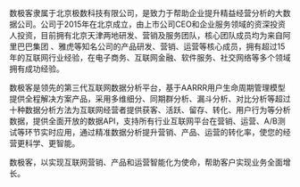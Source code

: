 数极客隶属于北京极数科技有限公司，是致力于帮助企业提升精益经营分析的大数据公司。公司于2015年在北京成立，由上市公司CEO和企业服务领域的资深投资人投资，目前拥有北京天津两地研发、营销及服务团队，核心团队成员均为来自阿里巴巴集团 、雅虎等知名公司的产品研发、营销、运营等核心成员，拥有超过15年的互联网行业经验，在电子商务、互联网金融、软件服务、社交网络等多个领域拥有成功经验。  

数极客是领先的第三代互联网数据分析平台，基于AARRR用户生命周期管理模型提供全程解决方案产品，采用多维细分、同期群分析、漏斗分析、对比分析等超过十种数据分析方法为互联网经营者提供获客、活跃、留存、转化、用户行为等分析数据，提供全面开放的数据API，支持所有行业互联网平台在营销、运营、A/B测试等环节实时应用，通过精准数据分析提升营销、产品、运营的转化率，使您的经营更科学、更智能。  

数极客，以实现互联网营销、产品和运营智能化为使命，帮助客户实现业务全面增长。  
